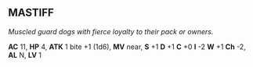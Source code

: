 ## MASTIFF

_Muscled guard dogs with fierce loyalty to their pack or owners._

**AC** 11, **HP** 4, **ATK** 1 bite +1 (1d6), **MV** near, **S** +1 **D** +1 **C** +0 **I** -2 **W** +1 **Ch** -2, **AL** N, **LV** 1

